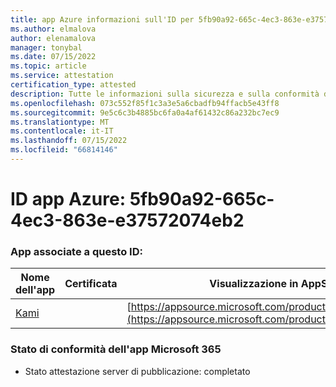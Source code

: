 ```yaml
---
title: app Azure informazioni sull'ID per 5fb90a92-665c-4ec3-863e-e37572074eb2
ms.author: elmalova
author: elenamalova
manager: tonybal
ms.date: 07/15/2022
ms.topic: article
ms.service: attestation
certification_type: attested
description: Tutte le informazioni sulla sicurezza e sulla conformità disponibili per 5fb90a92-665c-4ec3-863e-e37572074eb2.
ms.openlocfilehash: 073c552f85f1c3a3e5a6cbadfb94ffacb5e43ff8
ms.sourcegitcommit: 9e5c6c3b4885bc6fa0a4af61432c86a232bc7ec9
ms.translationtype: MT
ms.contentlocale: it-IT
ms.lasthandoff: 07/15/2022
ms.locfileid: "66814146"
---
```

# <a name="azure-app-id-5fb90a92-665c-4ec3-863e-e37572074eb2"></a>ID app Azure: 5fb90a92-665c-4ec3-863e-e37572074eb2


### <a name="apps-associated-with-this-id"></a>App associate a questo ID:
| **Nome dell'app** | **Certificata** | **Visualizzazione in AppSource** |
|--------------|---------------|-----------------------|
| [Kami](../forward/WA200004148.md) |  | [https://appsource.microsoft.com/product/office/WA200004148](https://appsource.microsoft.com/product/office/WA200004148) |

### <a name="microsoft-365-app-compliance-status"></a>Stato di conformità dell'app Microsoft 365
- Stato attestazione server di pubblicazione: completato
